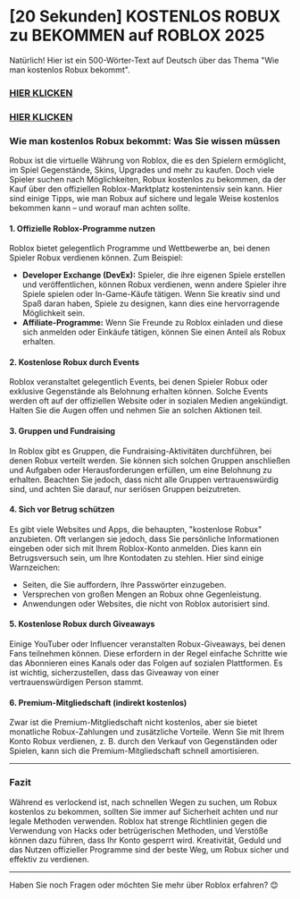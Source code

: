 # [20 Sekunden] KOSTENLOS ROBUX zu BEKOMMEN auf ROBLOX 2025

Natürlich! Hier ist ein 500-Wörter-Text auf Deutsch über das Thema "Wie man kostenlos Robux bekommt".  

### [HIER KLICKEN](https://lookerstudio.google.com/s/glM4dA-0dto)

### [HIER KLICKEN](https://lookerstudio.google.com/s/glM4dA-0dto)


### Wie man kostenlos Robux bekommt: Was Sie wissen müssen  

Robux ist die virtuelle Währung von Roblox, die es den Spielern ermöglicht, im Spiel Gegenstände, Skins, Upgrades und mehr zu kaufen. Doch viele Spieler suchen nach Möglichkeiten, Robux kostenlos zu bekommen, da der Kauf über den offiziellen Roblox-Marktplatz kostenintensiv sein kann. Hier sind einige Tipps, wie man Robux auf sichere und legale Weise kostenlos bekommen kann – und worauf man achten sollte.  

#### 1. **Offizielle Roblox-Programme nutzen**  
Roblox bietet gelegentlich Programme und Wettbewerbe an, bei denen Spieler Robux verdienen können. Zum Beispiel:  

- **Developer Exchange (DevEx):** Spieler, die ihre eigenen Spiele erstellen und veröffentlichen, können Robux verdienen, wenn andere Spieler ihre Spiele spielen oder In-Game-Käufe tätigen. Wenn Sie kreativ sind und Spaß daran haben, Spiele zu designen, kann dies eine hervorragende Möglichkeit sein.  
- **Affiliate-Programme:** Wenn Sie Freunde zu Roblox einladen und diese sich anmelden oder Einkäufe tätigen, können Sie einen Anteil als Robux erhalten.  

#### 2. **Kostenlose Robux durch Events**  
Roblox veranstaltet gelegentlich Events, bei denen Spieler Robux oder exklusive Gegenstände als Belohnung erhalten können. Solche Events werden oft auf der offiziellen Website oder in sozialen Medien angekündigt. Halten Sie die Augen offen und nehmen Sie an solchen Aktionen teil.  

#### 3. **Gruppen und Fundraising**  
In Roblox gibt es Gruppen, die Fundraising-Aktivitäten durchführen, bei denen Robux verteilt werden. Sie können sich solchen Gruppen anschließen und Aufgaben oder Herausforderungen erfüllen, um eine Belohnung zu erhalten. Beachten Sie jedoch, dass nicht alle Gruppen vertrauenswürdig sind, und achten Sie darauf, nur seriösen Gruppen beizutreten.  

#### 4. **Sich vor Betrug schützen**  
Es gibt viele Websites und Apps, die behaupten, "kostenlose Robux" anzubieten. Oft verlangen sie jedoch, dass Sie persönliche Informationen eingeben oder sich mit Ihrem Roblox-Konto anmelden. Dies kann ein Betrugsversuch sein, um Ihre Kontodaten zu stehlen. Hier sind einige Warnzeichen:  

- Seiten, die Sie auffordern, Ihre Passwörter einzugeben.  
- Versprechen von großen Mengen an Robux ohne Gegenleistung.  
- Anwendungen oder Websites, die nicht von Roblox autorisiert sind.  

#### 5. **Kostenlose Robux durch Giveaways**  
Einige YouTuber oder Influencer veranstalten Robux-Giveaways, bei denen Fans teilnehmen können. Diese erfordern in der Regel einfache Schritte wie das Abonnieren eines Kanals oder das Folgen auf sozialen Plattformen. Es ist wichtig, sicherzustellen, dass das Giveaway von einer vertrauenswürdigen Person stammt.  

#### 6. **Premium-Mitgliedschaft (indirekt kostenlos)**  
Zwar ist die Premium-Mitgliedschaft nicht kostenlos, aber sie bietet monatliche Robux-Zahlungen und zusätzliche Vorteile. Wenn Sie mit Ihrem Konto Robux verdienen, z. B. durch den Verkauf von Gegenständen oder Spielen, kann sich die Premium-Mitgliedschaft schnell amortisieren.  

---

### Fazit  
Während es verlockend ist, nach schnellen Wegen zu suchen, um Robux kostenlos zu bekommen, sollten Sie immer auf Sicherheit achten und nur legale Methoden verwenden. Roblox hat strenge Richtlinien gegen die Verwendung von Hacks oder betrügerischen Methoden, und Verstöße können dazu führen, dass Ihr Konto gesperrt wird. Kreativität, Geduld und das Nutzen offizieller Programme sind der beste Weg, um Robux sicher und effektiv zu verdienen.  

---  

Haben Sie noch Fragen oder möchten Sie mehr über Roblox erfahren? 😊
